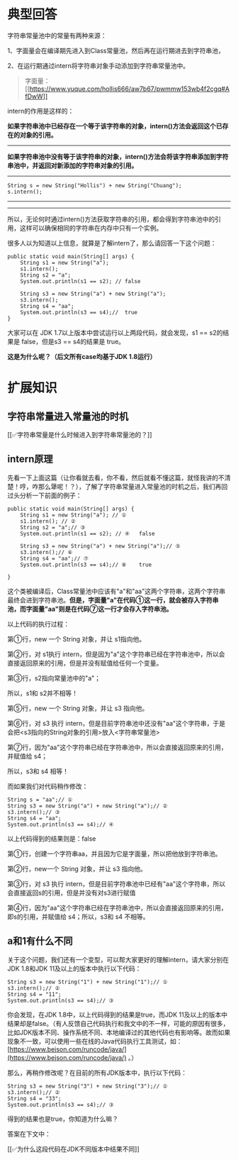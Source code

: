 # 典型回答


字符串常量池中的常量有两种来源：



1、字面量会在编译期先进入到Class常量池，然后再在运行期进去到字符串池，

2、在运行期通过intern将字符串对象手动添加到字符串常量池中。



> 字面量：[[https://www.yuque.com/hollis666/aw7b67/pwmmw153wb4f2cgq#AfDwW]]
>



intern的作用是这样的：



**如果字符串池中已经存在一个等于该字符串的对象，intern()方法会返回这个已存在的对象的引用。**

****

**如果字符串池中没有等于该字符串的对象，intern()方法会将该字符串添加到字符串池中，并返回对新添加的字符串对象的引用。**

****

```plain
String s = new String("Hollis") + new String("Chuang");
s.intern();
```

****

****

所以，无论何时通过intern()方法获取字符串的引用，都会得到字符串池中的引用，这样可以确保相同的字符串在内存中只有一个实例。



很多人以为知道以上信息，就算是了解intern了，那么请回答一下这个问题：



```plain
public static void main(String[] args) {
    String s1 = new String("a"); 
    s1.intern(); 
    String s2 = "a";
    System.out.println(s1 == s2); // false
    
    String s3 = new String("a") + new String("a");
    s3.intern();
    String s4 = "aa";
    System.out.println(s3 == s4);//  true
}
```



大家可以在 JDK 1.7以上版本中尝试运行以上两段代码，就会发现，s1 == s2的结果是 false，但是s3 == s4的结果是 true。



**这是为什么呢？（后文所有case均基于JDK 1.8运行）**

# 扩展知识


## 字符串常量进入常量池的时机


[[✅字符串常量是什么时候进入到字符串常量池的？]]



## intern原理


先看一下上面这篇（让你看就去看，你不看，然后就看不懂这篇，就怪我讲的不清楚！哼，咋那么犟呢！？），了解了字符串常量进入常量池的时机之后，我们再回过头分析一下前面的例子：  


```plain
public static void main(String[] args) {
    String s1 = new String("a"); // ①
    s1.intern(); // ②
    String s2 = "a";// ③
    System.out.println(s1 == s2); // ④   false
    
    String s3 = new String("a") + new String("a");// ⑤
    s3.intern();// ⑥
    String s4 = "aa";// ⑦
    System.out.println(s3 == s4);// ⑧    true

}
```





这个类被编译后，Class常量池中应该有"a"和"aa"这两个字符串，这两个字符串最终会进到字符串池。**但是，字面量"a"在代码①这一行，就会被存入字符串池，而字面量"aa"则是在代码⑦这一行才会存入字符串池。**



以上代码的执行过程：

第①行，new 一个 String 对象，并让 s1指向他。

第②行，对 s1执行 intern，但是因为"a"这个字符串已经在字符串池中，所以会直接返回原来的引用，但是并没有赋值给任何一个变量。

第③行，s2指向常量池中的"a"；



所以，s1和 s2并不相等！



第⑤行，new 一个 String 对象，并让 s3 指向他。

第⑥行，对 s3 执行 intern，但是目前字符串池中还没有"aa"这个字符串，于是会把<s3指向的String对象的引用>放入<字符串常量池>

第⑦行，因为"aa"这个字符串已经在字符串池中，所以会直接返回原来的引用，并赋值给 s4；



所以，s3和 s4 相等！



而如果我们对代码稍作修改：



```plain
String s = "aa";// ①
String s3 = new String("a") + new String("a");// ②
s3.intern();// ③
String s4 = "aa";
System.out.println(s3 == s4);// ④
```



以上代码得到的结果则是：false



第①行，创建一个字符串aa，并且因为它是字面量，所以把他放到字符串池。

第②行，new一个 String 对象，并让 s3 指向他。

第③行，对 s3 执行 intern，但是目前字符串池中已经有"aa"这个字符串，所以会直接返回s的引用，但是并没有对s3进行赋值

第④行，因为"aa"这个字符串已经在字符串池中，所以会直接返回原来的引用，即s的引用，并赋值给 s4；所以，s3和 s4 不相等。



## a和1有什么不同


关于这个问题，我们还有一个变型，可以帮大家更好的理解intern，请大家分别在JDK 1.8和JDK 11及以上的版本中执行以下代码：



```plain
String s3 = new String("1") + new String("1");// ①
s3.intern();// ②
String s4 = "11";
System.out.println(s3 == s4);// ③
```



你会发现，在JDK 1.8中，以上代码得到的结果是true，而JDK 11及以上的版本中结果却是false。（有人反馈自己代码执行和我文中的不一样，可能的原因有很多，比如JDK版本不同、操作系统不同、本地编译过的其他代码也有影响等。故而如果现象不一致，可以使用一些在线的Java代码执行工具测试，如：[https://www.bejson.com/runcode/java/](https://www.bejson.com/runcode/java/) 。）



那么，再稍作修改呢？在目前的所有JDK版本中，执行以下代码：



```plain
String s3 = new String("3") + new String("3");// ①
s3.intern();// ②
String s4 = "33";
System.out.println(s3 == s4);// ③
```



得到的结果也是true，你知道为什么嘛？



答案在下文中：



[[✅为什么这段代码在JDK不同版本中结果不同]]

